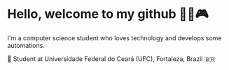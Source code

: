 # Hello, welcome to my github 👨‍💻🎮

I'm a computer science student who loves technology and develops some automations.

📍 Student at Universidade Federal do Ceará (UFC), Fortaleza, Brazil 🇧🇷

